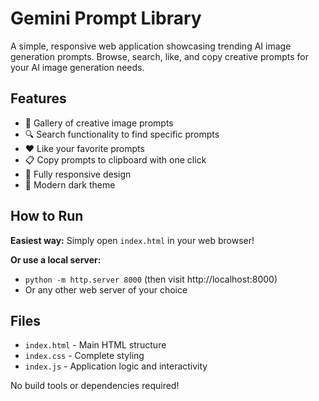 # Gemini Prompt Library

A simple, responsive web application showcasing trending AI image generation prompts. Browse, search, like, and copy creative prompts for your AI image generation needs.

## Features

- 🎨 Gallery of creative image prompts
- 🔍 Search functionality to find specific prompts
- ❤️ Like your favorite prompts
- 📋 Copy prompts to clipboard with one click
- 📱 Fully responsive design
- 🌙 Modern dark theme

## How to Run

**Easiest way:** Simply open `index.html` in your web browser!

**Or use a local server:**
- `python -m http.server 8000` (then visit http://localhost:8000)
- Or any other web server of your choice

## Files

- `index.html` - Main HTML structure
- `index.css` - Complete styling
- `index.js` - Application logic and interactivity

No build tools or dependencies required!